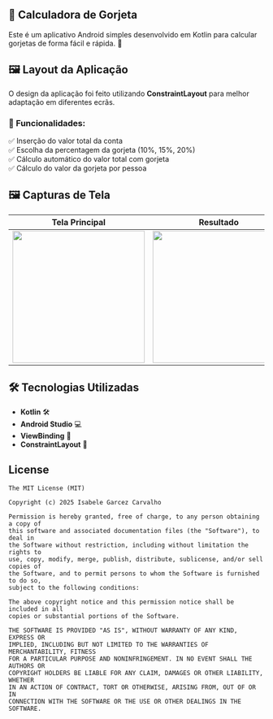 ## 📱 Calculadora de Gorjeta

Este é um aplicativo Android simples desenvolvido em Kotlin para calcular gorjetas de forma fácil e rápida. 🚀

## 🖼️ Layout da Aplicação

O design da aplicação foi feito utilizando **ConstraintLayout** para melhor adaptação em diferentes ecrãs.

### 📌 Funcionalidades:
✅ Inserção do valor total da conta  
✅ Escolha da percentagem da gorjeta (10%, 15%, 20%)  
✅ Cálculo automático do valor total com gorjeta  
✅ Cálculo do valor da gorjeta por pessoa  

## 🖼️ Capturas de Tela

| Tela Principal | Resultado |
|---------------|----------|
|<img src="https://github.com/user-attachments/assets/cf6eda6f-5c16-4004-a140-76811fbe6eeb" width = 260/> |<img src="https://github.com/user-attachments/assets/b75ce59e-7075-4129-8857-c21992bdf4a4" width = 260/> |

## 🛠️ Tecnologias Utilizadas
- **Kotlin** 🛠️
- **Android Studio** 💻
- **ViewBinding** 📌
- **ConstraintLayout** 📐

## License
```
The MIT License (MIT)

Copyright (c) 2025 Isabele Garcez Carvalho

Permission is hereby granted, free of charge, to any person obtaining a copy of
this software and associated documentation files (the "Software"), to deal in
the Software without restriction, including without limitation the rights to
use, copy, modify, merge, publish, distribute, sublicense, and/or sell copies of
the Software, and to permit persons to whom the Software is furnished to do so,
subject to the following conditions:

The above copyright notice and this permission notice shall be included in all
copies or substantial portions of the Software.

THE SOFTWARE IS PROVIDED "AS IS", WITHOUT WARRANTY OF ANY KIND, EXPRESS OR
IMPLIED, INCLUDING BUT NOT LIMITED TO THE WARRANTIES OF MERCHANTABILITY, FITNESS
FOR A PARTICULAR PURPOSE AND NONINFRINGEMENT. IN NO EVENT SHALL THE AUTHORS OR
COPYRIGHT HOLDERS BE LIABLE FOR ANY CLAIM, DAMAGES OR OTHER LIABILITY, WHETHER
IN AN ACTION OF CONTRACT, TORT OR OTHERWISE, ARISING FROM, OUT OF OR IN
CONNECTION WITH THE SOFTWARE OR THE USE OR OTHER DEALINGS IN THE SOFTWARE.
```

